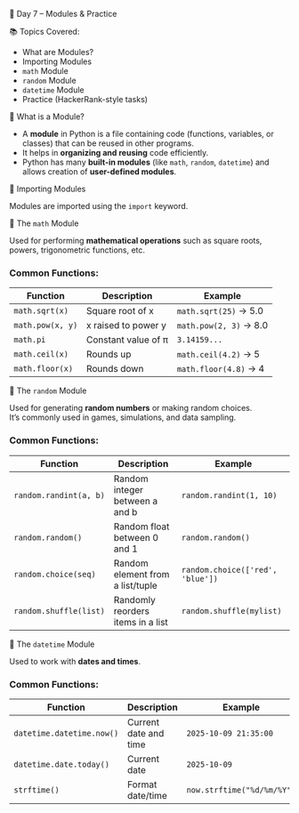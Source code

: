 🧩 Day 7 – Modules & Practice

📚 Topics Covered:
- What are Modules?  
- Importing Modules  
- `math` Module  
- `random` Module  
- `datetime` Module  
- Practice (HackerRank-style tasks)

📘 What is a Module?

- A **module** in Python is a file containing code (functions, variables, or classes) that can be reused in other programs.  
- It helps in **organizing and reusing** code efficiently.  
- Python has many **built-in modules** (like `math`, `random`, `datetime`) and allows creation of **user-defined modules**.

🔹 Importing Modules

Modules are imported using the `import` keyword.

 🔹 The `math` Module

Used for performing **mathematical operations** such as square roots, powers, trigonometric functions, etc.

### Common Functions:
| Function | Description | Example |
|-----------|--------------|----------|
| `math.sqrt(x)` | Square root of x | `math.sqrt(25)` → 5.0 |
| `math.pow(x, y)` | x raised to power y | `math.pow(2, 3)` → 8.0 |
| `math.pi` | Constant value of π | `3.14159...` |
| `math.ceil(x)` | Rounds up | `math.ceil(4.2)` → 5 |
| `math.floor(x)` | Rounds down | `math.floor(4.8)` → 4 |

🔹 The `random` Module

Used for generating **random numbers** or making random choices.  
It’s commonly used in games, simulations, and data sampling.

### Common Functions:
| Function | Description | Example |
|-----------|--------------|----------|
| `random.randint(a, b)` | Random integer between a and b | `random.randint(1, 10)` |
| `random.random()` | Random float between 0 and 1 | `random.random()` |
| `random.choice(seq)` | Random element from a list/tuple | `random.choice(['red', 'blue'])` |
| `random.shuffle(list)` | Randomly reorders items in a list | `random.shuffle(mylist)` |

 🔹 The `datetime` Module

Used to work with **dates and times**.

### Common Functions:
| Function | Description | Example |
|-----------|--------------|----------|
| `datetime.datetime.now()` | Current date and time | `2025-10-09 21:35:00` |
| `datetime.date.today()` | Current date | `2025-10-09` |
| `strftime()` | Format date/time | `now.strftime("%d/%m/%Y")` |
